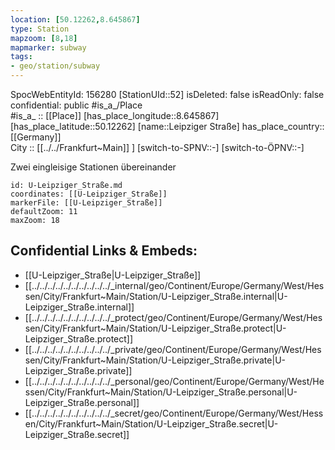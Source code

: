 ```yaml
---
location: [50.12262,8.645867] 
type: Station 
mapzoom: [8,18] 
mapmarker: subway 
tags:
- geo/station/subway
---
```

SpocWebEntityId: 156280
[StationUId::52] 
isDeleted: false
isReadOnly: false
confidential: public
#is_a_/Place  
#is_a_ :: [[Place]] 
[has_place_longitude::8.645867] 
[has_place_latitude::50.12262] 
[name::Leipziger Straße] 
has_place_country:: [[Germany]]  
City :: [[../../Frankfurt~Main]] ] 
[switch-to-SPNV::-] 
[switch-to-ÖPNV::-] 

Zwei eingleisige Stationen übereinander

```leaflet
id: U-Leipziger_Straße.md
coordinates: [[U-Leipziger_Straße]] 
markerFile: [[U-Leipziger_Straße]] 
defaultZoom: 11 
maxZoom: 18
```


## Confidential Links & Embeds: 
- [[U-Leipziger_Straße|U-Leipziger_Straße]] 
- [[../../../../../../../../../../_internal/geo/Continent/Europe/Germany/West/Hessen/City/Frankfurt~Main/Station/U-Leipziger_Straße.internal|U-Leipziger_Straße.internal]] 
- [[../../../../../../../../../../_protect/geo/Continent/Europe/Germany/West/Hessen/City/Frankfurt~Main/Station/U-Leipziger_Straße.protect|U-Leipziger_Straße.protect]] 
- [[../../../../../../../../../../_private/geo/Continent/Europe/Germany/West/Hessen/City/Frankfurt~Main/Station/U-Leipziger_Straße.private|U-Leipziger_Straße.private]] 
- [[../../../../../../../../../../_personal/geo/Continent/Europe/Germany/West/Hessen/City/Frankfurt~Main/Station/U-Leipziger_Straße.personal|U-Leipziger_Straße.personal]] 
- [[../../../../../../../../../../_secret/geo/Continent/Europe/Germany/West/Hessen/City/Frankfurt~Main/Station/U-Leipziger_Straße.secret|U-Leipziger_Straße.secret]] 
